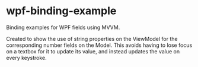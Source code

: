 # wpf-binding-example
Binding examples for WPF fields using MVVM.

Created to show the use of string properties on the ViewModel for the corresponding number fields on the Model. This avoids having to lose focus on a textbox for it to update its value, and instead updates the value on every keystroke.  
